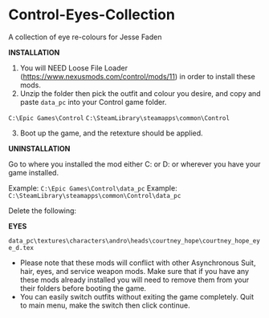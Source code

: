 # Control-Eyes-Collection
A collection of eye re-colours for Jesse Faden

**INSTALLATION**

1) You will NEED Loose File Loader (https://www.nexusmods.com/control/mods/11) in order to install these mods.
2) Unzip the folder then pick the outfit and colour you desire, and copy and paste `data_pc` into your Control game folder.

`C:\Epic Games\Control`
`C:\SteamLibrary\steamapps\common\Control`

3) Boot up the game, and the retexture should be applied.

**UNINSTALLATION**

Go to where you installed the mod either C: or D: or wherever you have your game installed.

Example: `C:\Epic Games\Control\data_pc`
Example: `C:\SteamLibrary\steamapps\common\Control\data_pc`

Delete the following:

**EYES**

`data_pc\textures\characters\andro\heads\courtney_hope\courtney_hope_eye_d.tex`

- Please note that these mods will conflict with other Asynchronous Suit, hair, eyes, and service weapon mods. Make sure that if you have any these mods already installed you will need to remove them from your their folders before booting the game.
- You can easily switch outfits without exiting the game completely. Quit to main menu, make the switch then click continue.
